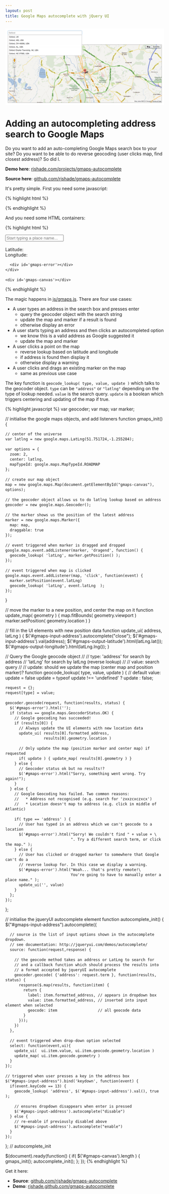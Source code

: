 ```yaml
---
layout: post
title: Google Maps autocomplete with jQuery UI
---
```


<div class="img_shadow">
<a href="http://rjshade.github.com/gmaps-autocomplete/">
<img class="page_width" src="/blog/files/2012/03/27/gmaps_autocomplete.png" />
</a>
</div>

# Adding an autocompleting address search to Google Maps

Do you want to add an auto-completing Google Maps search box to your site? Do you want to be able to do reverse geocoding (user clicks map, find closest address)? So did I.

**Demo here**: [rjshade.com/projects/gmaps-autocomplete](http://rjshade.com/projects/gmaps-autocomplete/)

**Source here**: [github.com/rjshade/gmaps-autocomplete](https://github.com/rjshade/gmaps-autocomplete/)

It's pretty simple. First you need some javascript:

{% highlight html %}
  <!-- google maps -->
  <script type="text/javascript"
          src="http://maps.google.com/maps/api/js?sensor=false">
  </script>

  <!-- jquery -->
  <script type="text/javascript"
          src="https://ajax.googleapis.com/ajax/libs/jquery/1.7.1/jquery.min.js">
  </script>

  <!-- jquery UI -->
  <script type="text/javascript"
          src="https://ajax.googleapis.com/ajax/libs/jqueryui/1.8.18/jquery-ui.min.js">
  </script>

  <!-- our javascript -->
  <script type="text/javascript" src="js/gmaps.js"></script>
{% endhighlight %}

And you need some HTML containers:

{% highlight html %}
  <body>
   <div id='input'>
      <input id='gmaps-input-address' 
             placeholder='Start typing a place name...'
             type='text' />
      <br/>
      <br/>
      Latitude: <span id='gmaps-output-latitude'></span>
      <br/>
      Longitude: <span id='gmaps-output-longitude'></span>
      <br/>

      <div id='gmaps-error'></div>
    </div>

    <div id='gmaps-canvas'></div>
  </body>
{% endhighlight %}

The magic happens in [js/gmaps.js](https://github.com/rjshade/gmaps-autocomplete/blob/master/js/gmaps.js). There are four use cases:

* A user types an address in the search box and presses enter
  - query the geocoder object with the search string
  - update the map and marker if a result is found
  - otherwise display an error
* A user starts typing an address and then clicks an autocompleted option
  - we know this is a valid address as Google suggested it
  - update the map and marker
* A user clicks a point on the map
  - reverse lookup based on latitude and longitude
  - if address is found then display it
  - otherwise display a warning
* A user clicks and drags an existing marker on the map
  - same as previous use case

The key function is `geocode_lookup( type, value, update )` which talks to the geocoder object. `type` can be `"address"` or `"latlng"` depending on the type of lookup needed. `value` is the search query. `update` is a boolean which triggers centering and updating of the map if true.

{% highlight javascript %}
  var geocoder;
  var map;
  var marker;
  
  // initialise the google maps objects, and add listeners
  function gmaps_init(){
  
    // center of the universe
    var latlng = new google.maps.LatLng(51.751724,-1.255284);
  
    var options = {
      zoom: 2,
      center: latlng,
      mapTypeId: google.maps.MapTypeId.ROADMAP
    };
  
    // create our map object
    map = new google.maps.Map(document.getElementById("gmaps-canvas"), options);
  
    // the geocoder object allows us to do latlng lookup based on address
    geocoder = new google.maps.Geocoder();
  
    // the marker shows us the position of the latest address
    marker = new google.maps.Marker({
      map: map,
      draggable: true
    });
  
    // event triggered when marker is dragged and dropped
    google.maps.event.addListener(marker, 'dragend', function() {
      geocode_lookup( 'latLng', marker.getPosition() );
    });
  
    // event triggered when map is clicked
    google.maps.event.addListener(map, 'click', function(event) {
      marker.setPosition(event.latLng)
      geocode_lookup( 'latLng', event.latLng  );
    });
  }
  
  // move the marker to a new position, and center the map on it
  function update_map( geometry ) {
    map.fitBounds( geometry.viewport )
    marker.setPosition( geometry.location )
  }
  
  // fill in the UI elements with new position data
  function update_ui( address, latLng ) {
    $('#gmaps-input-address').autocomplete("close");
    $('#gmaps-input-address').val(address);
    $('#gmaps-output-latitude').html(latLng.lat());
    $('#gmaps-output-longitude').html(latLng.lng());
  }
  
  // Query the Google geocode object
  //
  // type: 'address' for search by address
  //       'latLng'  for search by latLng (reverse lookup)
  //
  // value: search query
  //
  // update: should we update the map (center map and position marker)?
  function geocode_lookup( type, value, update ) {
    // default value: update = false
    update = typeof update !== 'undefined' ? update : false;
  
    request = {};
    request[type] = value;
  
    geocoder.geocode(request, function(results, status) {
      $('#gmaps-error').html('');
      if (status == google.maps.GeocoderStatus.OK) {
        // Google geocoding has succeeded!
        if (results[0]) {
          // Always update the UI elements with new location data
          update_ui( results[0].formatted_address,
                     results[0].geometry.location )
  
          // Only update the map (position marker and center map) if requested
          if( update ) { update_map( results[0].geometry ) }
        } else {
          // Geocoder status ok but no results!?
          $('#gmaps-error').html("Sorry, something went wrong. Try again!");
        }
      } else {
        // Google Geocoding has failed. Two common reasons:
        //   * Address not recognised (e.g. search for 'zxxzcxczxcx')
        //   * Location doesn't map to address (e.g. click in middle of Atlantic)
  
        if( type == 'address' ) {
          // User has typed in an address which we can't geocode to a location
          $('#gmaps-error').html("Sorry! We couldn't find " + value + \
                                 ". Try a different search term, or click the map." );
        } else {
          // User has clicked or dragged marker to somewhere that Google can't do a
          // reverse lookup for. In this case we display a warning.
          $('#gmaps-error').html("Woah... that's pretty remote!\ 
                                 You're going to have to manually enter a place name." );
          update_ui('', value)
        }
      };
    });
  };
  
  // initialise the jqueryUI autocomplete element
  function autocomplete_init() {
    $("#gmaps-input-address").autocomplete({
  
      // source is the list of input options shown in the autocomplete dropdown.
      // see documentation: http://jqueryui.com/demos/autocomplete/
      source: function(request,response) {
  
        // the geocode method takes an address or LatLng to search for
        // and a callback function which should process the results into
        // a format accepted by jqueryUI autocomplete
        geocoder.geocode( {'address': request.term }, function(results, status) {
          response($.map(results, function(item) {
            return {
              label: item.formatted_address, // appears in dropdown box
              value: item.formatted_address, // inserted into input element when selected
              geocode: item                  // all geocode data
            }
          }));
        })
      },
  
      // event triggered when drop-down option selected
      select: function(event,ui){
        update_ui(  ui.item.value, ui.item.geocode.geometry.location )
        update_map( ui.item.geocode.geometry )
      }
    });
  
    // triggered when user presses a key in the address box
    $("#gmaps-input-address").bind('keydown', function(event) {
      if(event.keyCode == 13) {
        geocode_lookup( 'address', $('#gmaps-input-address').val(), true );
  
        // ensures dropdown disappears when enter is pressed
        $('#gmaps-input-address').autocomplete("disable")
      } else {
        // re-enable if previously disabled above
        $('#gmaps-input-address').autocomplete("enable")
      }
    });
  }; // autocomplete_init
  
  $(document).ready(function() { 
    if( $('#gmaps-canvas').length  ) {
      gmaps_init();
      autocomplete_init();
    }; 
  });
{% endhighlight %}

Get it here:

* **Source**: [github.com/rjshade/gmaps-autocomplete](https://github.com/rjshade/gmaps-autocomplete)
* **Demo**: [rjshade.github.com/gmaps-autocomplete](http://rjshade.github.com/gmaps-autocomplete/)
